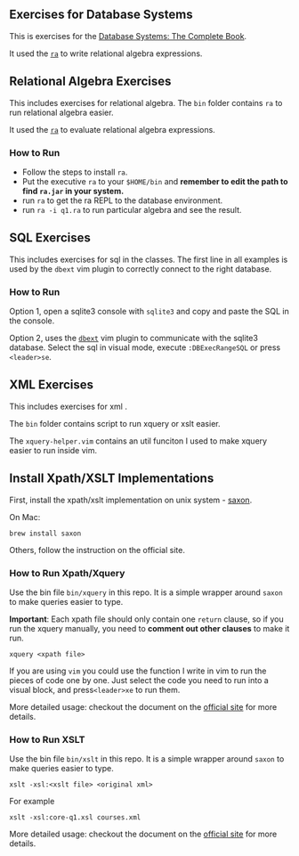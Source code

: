 ## Exercises for Database Systems
This is exercises for the [Database Systems: The Complete Book](http://www.amazon.com/Database-Systems-Complete-Edition-ebook/dp/B004XJIVIC/ref=sr_1_2?ie=UTF8&qid=1358827547&sr=8-2&keywords=database+system+complete+book).

It used the [`ra`](http://www.cs.duke.edu/~junyang/ra/) to write relational algebra expressions.

## Relational Algebra Exercises
This includes exercises for relational algebra.  The `bin` folder contains `ra` to run relational algebra easier.

It used the [`ra`](http://www.cs.duke.edu/~junyang/ra/) to evaluate relational algebra expressions.

### How to Run
- Follow the steps to install `ra`.
- Put the executive `ra` to your `$HOME/bin` and **remember to edit the path to find `ra.jar` in your system.**
- run `ra` to get the ra REPL to the database environment.
- run `ra -i q1.ra` to run particular algebra and see the result.

## SQL Exercises
This includes exercises for sql in the classes.
The first line in all examples is used by the `dbext` vim plugin to correctly connect to the right database.

### How to Run
Option 1, open a sqlite3 console with `sqlite3` and copy and paste the SQL in the console.

Option 2, uses the [`dbext`][dbext-link] vim plugin to communicate with the sqlite3 database. Select the sql in visual mode, execute `:DBExecRangeSQL` or press `<leader>se`.

## XML Exercises
This includes exercises for xml .

The `bin` folder contains script to run xquery or xslt easier.

The `xquery-helper.vim` contains an util funciton I used to make xquery easier to run inside vim.

## Install Xpath/XSLT Implementations
First, install the xpath/xslt implementation on unix system - [saxon](http://www.saxonica.com/).

On Mac:

    brew install saxon

Others, follow the instruction on the official site.

### How to Run Xpath/Xquery
Use the bin file `bin/xquery` in this repo. It is a simple wrapper around `saxon` to make queries easier to type. 

**Important**: Each xpath file should only contain one `return` clause, so if you run the xquery manually, you need to **comment out other clauses** to make it run.

    xquery <xpath file>

If you are using `vim` you could use the function I write in vim to run the pieces of code one by one. Just select the code you need to run into a visual block, and press`<leader>xe` to run them.

More detailed usage: checkout the document on the [official site](http://www.saxonica.com/documentation/using-xsl/commandline.xml) for more details.

### How to Run XSLT
Use the bin file `bin/xslt` in this repo. It is a simple wrapper around `saxon` to make queries easier to type. 

    xslt -xsl:<xslt file> <original xml>

For example

    xslt -xsl:core-q1.xsl courses.xml

More detailed usage: checkout the document on the [official site](http://www.saxonica.com/documentation/using-xquery/commandline.xml) for more details.

[dbext-link]: https://github.com/vim-scripts/dbext.vim
